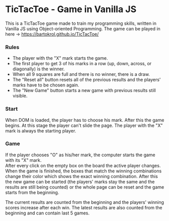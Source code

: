 # TicTacToe - Game in Vanilla JS

This is a TicTacToe game made to train my programming skills, written in Vanilla JS using Object-oriented Programming.
The game can be played in here -> https://bartokrol.github.io/TicTacToe/

### Rules

-   The player with the "X" mark starts the game.
-   The first player to get 3 of his marks in a row (up, down, across, or diagonally) is the winner.
-   When all 9 squares are full and there is no winner, there is a draw.
-   The "Reset all" button resets all of the previous results and the players' marks have to be chosen again.
-   The "New Game" button starts a new game with previous results still visible.

### Start

When DOM is loaded, the player has to choose his mark. After this the game begins.
At this stage the player can't slide the page.
The player with the "X" mark is always the starting player.

### Game

If the player chooses "O" as his/her mark, the computer starts the game with its "X" mark.  
After every click on the empty box on the board the active player changes.
When the game is finished, the boxes that match the winning combinations change their color which shows the exact winning combination.
After this the new game can be started (the players' marks stay the same and the results are still being counted) or the whole page can be reset and the game starts from the beginning.

The current results are counted from the beginning and the players' winning scores increase after each win.
The latest results are also counted from the beginning and can contain last 5 games.
